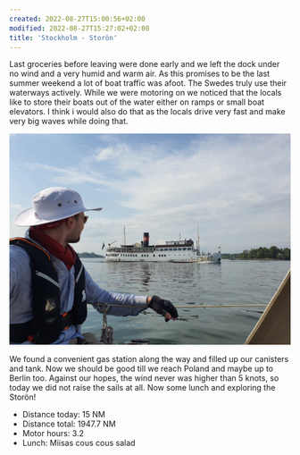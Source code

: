 ```yaml
---
created: 2022-08-27T15:00:56+02:00
modified: 2022-08-27T15:27:02+02:00
title: 'Stockholm - Storön'
---
```


Last groceries before leaving were done early and we left the dock under no wind and a very humid and warm air. As this promises to be the last summer weekend a lot of boat traffic was afoot. The Swedes truly use their waterways actively. While we were motoring on we noticed that the locals like to store their boats out of the water either on ramps or small boat elevators. I think i would also do that as the locals drive very fast and make very big waves while doing that.

![Image](../2022/83d403abb6177aff2ff0af1eae862086.jpg) 

We found a convenient gas station along the way and filled up our canisters and tank. Now we should be good till we reach Poland and maybe up to Berlin too. Against our hopes, the wind never was higher than 5 knots, so today we did not raise the sails at all. Now some lunch and exploring the Storön!

* Distance today: 15 NM
* Distance total: 1947.7 NM
* Motor hours: 3.2
* Lunch: Miisas cous cous salad
